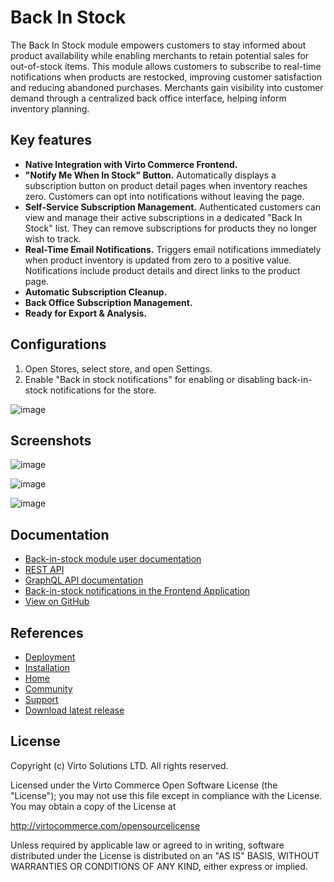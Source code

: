 # Back In Stock

The Back In Stock module empowers customers to stay informed about product availability while enabling merchants to retain potential sales for out-of-stock items. This module allows customers to subscribe to real-time notifications when products are restocked, improving customer satisfaction and reducing abandoned purchases. Merchants gain visibility into customer demand through a centralized back office interface, helping inform inventory planning.

## Key features

* **Native Integration with Virto Commerce Frontend.**
* **"Notify Me When In Stock" Button.** Automatically displays a subscription button on product detail pages when inventory reaches zero. Customers can opt into notifications without leaving the page.
* **Self-Service Subscription Management.** Authenticated customers can view and manage their active subscriptions in a dedicated "Back In Stock" list. They can remove subscriptions for products they no longer wish to track.
* **Real-Time Email Notifications.** Triggers email notifications immediately when product inventory is updated from zero to a positive value. Notifications include product details and direct links to the product page.
* **Automatic Subscription Cleanup.**
* **Back Office Subscription Management.**
* **Ready for Export & Analysis.**

## Configurations
1. Open Stores, select store, and open Settings.
2. Enable "Back in stock notifications" for enabling or disabling back-in-stock notifications for the store.

![image](https://github.com/user-attachments/assets/92e00890-84ec-4297-91c1-d18b4bab1665)

## Screenshots

![image](https://github.com/user-attachments/assets/440b208b-f30e-4c58-8e80-5a839b8b9425)

![image](https://github.com/user-attachments/assets/e35ef836-4409-49f5-9708-d80df79c7328)

![image](https://github.com/user-attachments/assets/bfc53e4d-57ab-4120-83cb-b74e667df68e)

## Documentation

* [Back-in-stock module user documentation](https://docs.virtocommerce.org/platform/user-guide/back-in-stock/overview/)
* [REST API](https://virtostart-demo-admin.govirto.com/docs/index.html?urls.primaryName=VirtoCommerce.BackInStock)
* [GraphQL API documentation](https://docs.virtocommerce.org/platform/developer-guide/GraphQL-Storefront-API-Reference-xAPI/Back-in-stock/overview/)
* [Back-in-stock notifications in the Frontend Application](https://docs.virtocommerce.org/storefront/user-guide/shopping/back-in-stock-notifications/)
* [View on GitHub](https://github.com/VirtoCommerce/vc-module-back-in-stock)

## References
* [Deployment](https://docs.virtocommerce.org/platform/developer-guide/Tutorials-and-How-tos/Tutorials/deploy-module-from-source-code/)
* [Installation](https://docs.virtocommerce.org/platform/user-guide/modules-installation/)
* [Home](https://virtocommerce.com)
* [Community](https://www.virtocommerce.org)
* [Support](https://help.virtocommerce.com)
* [Download latest release](https://github.com/VirtoCommerce/vc-module-back-in-stock/releases/latest)

## License

Copyright (c) Virto Solutions LTD. All rights reserved.

Licensed under the Virto Commerce Open Software License (the "License"); you may not use this file except in compliance with the License. You may obtain a copy of the License at

http://virtocommerce.com/opensourcelicense

Unless required by applicable law or agreed to in writing, software distributed under the License is distributed on an "AS IS" BASIS, WITHOUT WARRANTIES OR CONDITIONS OF ANY KIND, either express or implied.
